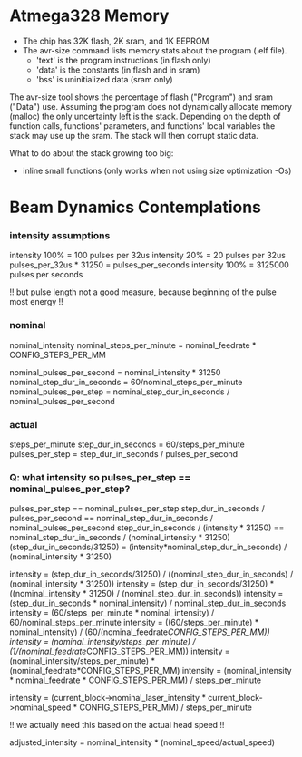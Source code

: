 

Atmega328 Memory
================

- The chip has 32K flash, 2K sram, and 1K EEPROM
- The avr-size command lists memory stats about the program (.elf file).
  - 'text' is the program instructions (in flash only)
  - 'data' is the constants (in flash and in sram)
  - 'bss' is uninitialized data (sram only)

The avr-size tool shows the percentage of flash ("Program") and sram ("Data") use. Assuming the program does not dynamically allocate memory (malloc) the only uncertainty left is the stack. Depending on the depth of function calls, functions' parameters, and functions' local variables the stack may use up the sram. The stack will then corrupt static data.

What to do about the stack growing too big:

- inline small functions (only works when not using size optimization -Os)




Beam Dynamics Contemplations
============================

### intensity assumptions
intensity 100% = 100 pulses per 32us
intensity 20%  =  20 pulses per 32us
pulses_per_32us * 31250 = pulses_per_seconds
intensity 100% = 3125000 pulses per seconds

!! but pulse length not a good measure, because beginning of the pulse most energy !!


### nominal
nominal_intensity
nominal_steps_per_minute = nominal_feedrate * CONFIG_STEPS_PER_MM

nominal_pulses_per_second = nominal_intensity * 31250
nominal_step_dur_in_seconds = 60/nominal_steps_per_minute
nominal_pulses_per_step = nominal_step_dur_in_seconds / nominal_pulses_per_second

### actual
steps_per_minute
step_dur_in_seconds = 60/steps_per_minute
pulses_per_step = step_dur_in_seconds / pulses_per_second



### Q: what intensity so pulses_per_step == nominal_pulses_per_step?

pulses_per_step == nominal_pulses_per_step
step_dur_in_seconds / pulses_per_second == nominal_step_dur_in_seconds / nominal_pulses_per_second
step_dur_in_seconds / (intensity * 31250) == nominal_step_dur_in_seconds / (nominal_intensity * 31250)
(step_dur_in_seconds/31250) = (intensity*nominal_step_dur_in_seconds) / (nominal_intensity * 31250)

intensity = (step_dur_in_seconds/31250) / ((nominal_step_dur_in_seconds) / (nominal_intensity * 31250))
intensity = (step_dur_in_seconds/31250) * ((nominal_intensity * 31250) / (nominal_step_dur_in_seconds))
intensity = (step_dur_in_seconds * nominal_intensity) / nominal_step_dur_in_seconds
intensity = (60/steps_per_minute * nominal_intensity) / 60/nominal_steps_per_minute
intensity = ((60/steps_per_minute) * nominal_intensity) / (60/(nominal_feedrate*CONFIG_STEPS_PER_MM))
intensity = (nominal_intensity/steps_per_minute) / (1/(nominal_feedrate*CONFIG_STEPS_PER_MM))
intensity = (nominal_intensity/steps_per_minute) * (nominal_feedrate*CONFIG_STEPS_PER_MM)
intensity = (nominal_intensity * nominal_feedrate * CONFIG_STEPS_PER_MM) / steps_per_minute

intensity = (current_block->nominal_laser_intensity * current_block->nominal_speed * CONFIG_STEPS_PER_MM) / steps_per_minute

!! we actually need this based on the actual head speed !!

adjusted_intensity = nominal_intensity * (nominal_speed/actual_speed)
